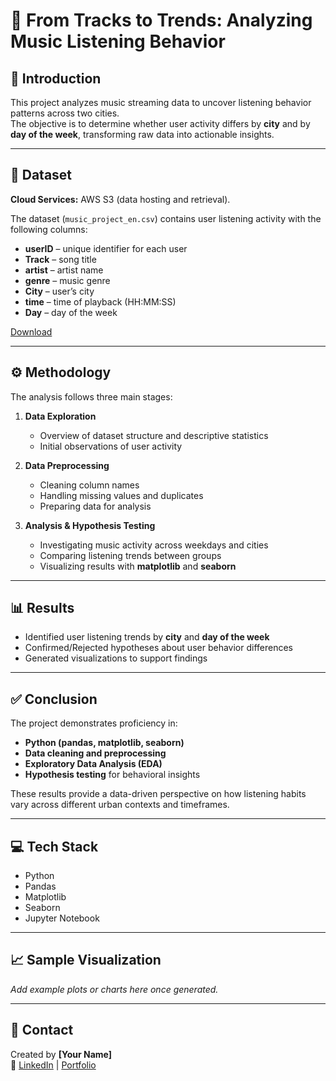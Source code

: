 # 🎵 From Tracks to Trends: Analyzing Music Listening Behavior

## 📌 Introduction
This project analyzes music streaming data to uncover listening behavior patterns across two cities.  
The objective is to determine whether user activity differs by **city** and by **day of the week**, transforming raw data into actionable insights.

---

## 📂 Dataset
**Cloud Services:** AWS S3 (data hosting and retrieval).

The dataset (`music_project_en.csv`) contains user listening activity with the following columns:

- **userID** – unique identifier for each user  
- **Track** – song title  
- **artist** – artist name  
- **genre** – music genre  
- **City** – user’s city  
- **time** – time of playback (HH:MM:SS)  
- **Day** – day of the week

[Download](https://practicum-content.s3.us-west-1.amazonaws.com/datasets/music_project_en.csv)

---

## ⚙️ Methodology
The analysis follows three main stages:

1. **Data Exploration**  
   - Overview of dataset structure and descriptive statistics  
   - Initial observations of user activity  

2. **Data Preprocessing**  
   - Cleaning column names  
   - Handling missing values and duplicates  
   - Preparing data for analysis  

3. **Analysis & Hypothesis Testing**  
   - Investigating music activity across weekdays and cities  
   - Comparing listening trends between groups  
   - Visualizing results with **matplotlib** and **seaborn**  

---

## 📊 Results
- Identified user listening trends by **city** and **day of the week**  
- Confirmed/Rejected hypotheses about user behavior differences  
- Generated visualizations to support findings  

---

## ✅ Conclusion
The project demonstrates proficiency in:  
- **Python (pandas, matplotlib, seaborn)**  
- **Data cleaning and preprocessing**  
- **Exploratory Data Analysis (EDA)**  
- **Hypothesis testing** for behavioral insights  

These results provide a data-driven perspective on how listening habits vary across different urban contexts and timeframes.

---

## 💻 Tech Stack
- Python  
- Pandas  
- Matplotlib  
- Seaborn  
- Jupyter Notebook  

---

## 📈 Sample Visualization
_Add example plots or charts here once generated._

---

## 🤝 Contact
Created by **[Your Name]**  
🔗 [LinkedIn](https://linkedin.com/in/yourprofile) | [Portfolio](https://yourportfolio.com)


